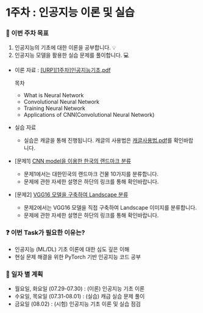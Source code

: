 # 1주차 : 인공지능 이론 및 실습

### 📢 이번 주차 목표
1. 인공지능의 기초에 대한 이론을 공부합니다. 💡
2. 인공지능 모델을 활용한 실습 문제를 풀이합니다. 💻

- 이론 자료 : [[URP][1주차]인공지능기초.pdf](https://github.com/sejong-rcv/2024.RCV.URP/blob/main/1%EC%A3%BC%EC%B0%A8(%EC%9D%B8%EA%B3%B5%EC%A7%80%EB%8A%A5%20%EC%9D%B4%EB%A1%A0%2C%20%EC%8B%A4%EC%8A%B5)/%5BURP%5D%5B1%EC%A3%BC%EC%B0%A8%5D%EC%9D%B8%EA%B3%B5%EC%A7%80%EB%8A%A5%EA%B8%B0%EC%B4%88.pdf)

  목차
    - What is Neural Network
    - Convolutional Neural Network
    - Training Neural Network
    - Applications of CNN(Convolutional Neural Network)

- 실습 자료
  - 실습은 캐글을 통해 진행됩니다. 캐글의 사용법은 [캐글사용법.pdf](https://github.com/sejong-rcv/2024.RCV.URP/blob/main/1%EC%A3%BC%EC%B0%A8(%EC%9D%B8%EA%B3%B5%EC%A7%80%EB%8A%A5%20%EC%9D%B4%EB%A1%A0%2C%20%EC%8B%A4%EC%8A%B5)/%EC%BA%90%EA%B8%80%EC%82%AC%EC%9A%A9%EB%B2%95.pdf)를 확인바랍니다.

- [문제1] [CNN model을 이용한 한국의 랜드마크 분류](https://www.kaggle.com/t/2c6907e80ad74a038e19e318cdf6de5b)
  - 문제1에서는 대한민국의 랜드마크 건물 10가지를 분류합니다.
  - 문제에 관한 자세한 설명은 하단의 링크를 통해 확인바랍니다.

- [문제2] [VGG16 모델을 구축하여 Landscape 분류](https://www.kaggle.com/t/10ae688b65a6413d9941e710316019a0)
  - 문제2에서는 VGG16 모델을 직접 구축하여 Landscape 이미지를 분류합니다.
  - 문제에 관한 자세한 설명은 하단의 링크를 통해 확인바랍니다.

### ❓ 이번 Task가 필요한 이유는?
- 인공지능 (ML/DL) 기초 이론에 대한 심도 깊은 이해
- 현실 문제 해결을 위한 PyTorch 기반 인공지능 코드 공부


### 📅 일자 별 계획
- 월요일, 화요일 (07.29-07.30) : (이론) 인공지능 기초 이론
- 수요일, 목요일 (07.31-08.01) : (실습) 캐급 실습 문제 풀이
- 금요일 (08.02) : (시험) 인공지능 기초 이론 및 실습 점검

